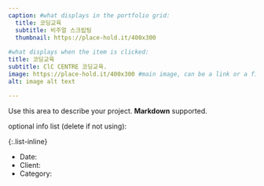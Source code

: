 ```yaml
---
caption: #what displays in the portfolio grid:
  title: 코딩교육
  subtitle: 비주얼 스크립팅
  thumbnail: https://place-hold.it/400x300
  
#what displays when the item is clicked:
title: 코딩교육
subtitle: ClC CENTRE 코딩교육.
image: https://place-hold.it/400x300 #main image, can be a link or a file in assets/img/portfolio
alt: image alt text

---
```

Use this area to describe your project. **Markdown** supported.

optional info list (delete if not using):

{:.list-inline} 
- Date: 
- Client: 
- Category: 

